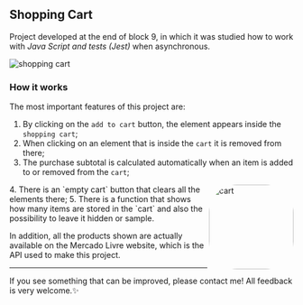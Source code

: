 ## Shopping Cart
Project developed at the end of block 9, in which it was studied how to work with _Java Script and tests (Jest)_ when asynchronous.

![shopping cart](https://user-images.githubusercontent.com/99998543/166453720-28f698db-11f2-4331-9fc5-27c69d7d35df.gif)

### How it works
The most important features of this project are:
1. By clicking on the `add to cart` button, the element appears inside the `shopping cart`;
2. When clicking on an element that is inside the `cart` it is removed from there;
3. The purchase subtotal is calculated automatically when an item is added to or removed from the `cart`;
<img align="right" alt="cart" height="150" style="border-radius:50px;" src="https://user-images.githubusercontent.com/99998543/172728972-af0d984c-5320-4f60-b319-88a852b5d3cc.png?width=676&height=676">
4. There is an `empty cart` button that clears all the elements there;
5. There is a function that shows how many items are stored in the `cart` and also the possibility to leave it hidden or sample.

In addition, all the products shown are actually available on the Mercado Livre website, which is the API used to make this project.

------------------------------------------------

If you see something that can be improved, please contact me! All feedback is very welcome.:sparkles:
